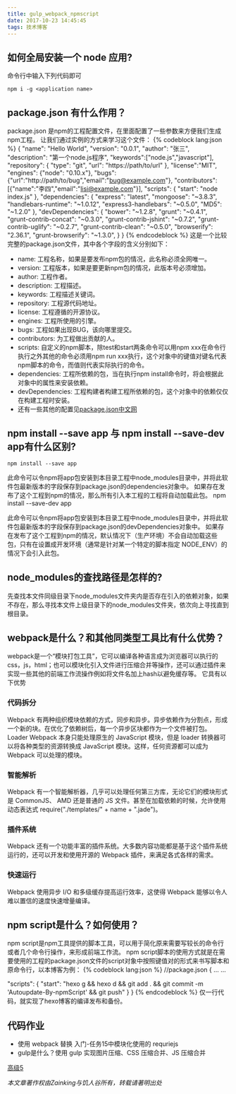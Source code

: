 ```yaml
---
title: gulp_webpack_npmscript
date: 2017-10-23 14:45:45
tags: 技术博客
---
```

## 如何全局安装一个 node 应用?
命令行中输入下列代码即可

    npm i -g <application name>

## package.json 有什么作用？
package.json 是npm的工程配置文件，在里面配置了一些参数来方便我们生成npm工程。
让我们通过实例的方式来学习这个文件：
{% codeblock lang:json %}
{
	"name": "Hello World",
	"version": "0.0.1",
	"author": "张三",
	"description": "第一个node.js程序",
	"keywords":["node.js","javascript"],
	"repository": {
		"type": "git",
		"url": "https://path/to/url"
	},
	"license":"MIT",
	"engines": {"node": "0.10.x"},
	"bugs":{"url":"http://path/to/bug","email":"bug@example.com"},
	"contributors":[{"name":"李四","email":"lisi@example.com"}],
	"scripts": {
		"start": "node index.js"
	},
	"dependencies": {
		"express": "latest",
		"mongoose": "~3.8.3",
		"handlebars-runtime": "~1.0.12",
		"express3-handlebars": "~0.5.0",
		"MD5": "~1.2.0"
	},
	"devDependencies": {
		"bower": "~1.2.8",
		"grunt": "~0.4.1",
		"grunt-contrib-concat": "~0.3.0",
		"grunt-contrib-jshint": "~0.7.2",
		"grunt-contrib-uglify": "~0.2.7",
		"grunt-contrib-clean": "~0.5.0",
		"browserify": "2.36.1",
		"grunt-browserify": "~1.3.0",
	}
}
{% endcodeblock %}
这是一个比较完整的package.json文件，其中各个字段的含义分别如下：
* name: 工程名称，如果是要发布npm包的情况，此名称必须全网唯一。
* version: 工程版本，如果是要更新npm包的情况，此版本号必须增加。
* author: 工程作者。
* description: 工程描述。
* keywords: 工程描述关键词。
* repository: 工程源代码地址。
* license: 工程遵循的开源协议。
* engines: 工程所使用的引擎。
* bugs: 工程如果出现BUG，该向哪里提交。
* contributors: 为工程做出贡献的人。
* scripts: 自定义的npm脚本，除test和start两条命令可以用npm xxx在命令行执行之外其他的命令必须用npm run xxx执行，这个对象中的键值对键名代表npm脚本的命令，而值则代表实际执行的命令。
* dependencies: 工程所依赖的包，当在执行npm install命令时，将会根据此对象中的属性来安装依赖。
* devDependencies: 工程构建者构建工程所依赖的包，这个对象中的依赖仅仅在构建工程时安装。
* 还有一些其他的配置见[package.json中文网](http://www.mujiang.info/translation/npmjs/files/package.json.html)

## npm install --save app 与 npm install --save-dev app有什么区别?
    npm install --save app

此命令可以令npm将app包安装到本目录工程中node_modules目录中，并将此软件包最新版本的字段保存到package.json的dependencies对象中。
如果存在发布了这个工程到npm的情况，那么所有引入本工程的工程将自动加载此包。
    npm install --save-dev app

此命令可以令npm将app包安装到本目录工程中node_modules目录中，并将此软件包最新版本的字段保存到package.json的devDependencies对象中。
如果存在发布了这个工程到npm的情况，默认情况下（生产环境）不会自动加载这些包，只有在设置成开发环境（通常是针对某一个特定的脚本指定 NODE_ENV）的情况下会引入此包。
## node_modules的查找路径是怎样的?
先查找本文件同级目录下node_modules文件夹内是否存在引入的依赖对象，如果不存在，那么寻找本文件上级目录下的node_modules文件夹，依次向上寻找直到根目录。
## webpack是什么？和其他同类型工具比有什么优势？
webpack是一个“模块打包工具”，它可以编译各种语言成为浏览器可以执行的css，js，html；也可以模块化引入文件进行压缩合并等操作，还可以通过插件来实现一些其他的前端工作流操作例如将文件名加上hash以避免缓存等。
它具有以下优势
### 代码拆分
Webpack 有两种组织模块依赖的方式，同步和异步。异步依赖作为分割点，形成一个新的块。在优化了依赖树后，每一个异步区块都作为一个文件被打包。
Loader
Webpack 本身只能处理原生的 JavaScript 模块，但是 loader 转换器可以将各种类型的资源转换成 JavaScript 模块。这样，任何资源都可以成为 Webpack 可以处理的模块。
### 智能解析
Webpack 有一个智能解析器，几乎可以处理任何第三方库，无论它们的模块形式是 CommonJS、 AMD 还是普通的 JS 文件。甚至在加载依赖的时候，允许使用动态表达式 require("./templates/" + name + ".jade")。
### 插件系统
Webpack 还有一个功能丰富的插件系统。大多数内容功能都是基于这个插件系统运行的，还可以开发和使用开源的 Webpack 插件，来满足各式各样的需求。
### 快速运行
Webpack 使用异步 I/O 和多级缓存提高运行效率，这使得 Webpack 能够以令人难以置信的速度快速增量编译。
## npm script是什么？如何使用？
npm script是npm工具提供的脚本工具，可以用于简化原来需要写较长的命令行或者几个命令行操作，来形成前端工作流。
npm script脚本的使用方式就是在需要使用的工程的package.json文件的script对象中按照键值对的形式来书写脚本和原命令行，以本博客为例：
{% codeblock lang:json %}
//package.json
{
  ... ...

  "scripts": {
    "start": "hexo g && hexo d && git add . && git commit -m 'Autoupdate-By-npmScript' && git push"
  }
}
{% endcodeblock %}
仅一行代码，就实现了hexo博客的编译发布和备份。
## 代码作业
* 使用 webpack 替换 入门-任务15中模块化使用的 requriejs
* gulp是什么？使用 gulp 实现图片压缩、CSS 压缩合并、JS 压缩合并

[高级5](https://github.com/Zainking/demos/tree/master/%E9%AB%98%E7%BA%A75)

*本文章著作权由Zainking与饥人谷所有，转载请著明出处*
